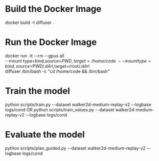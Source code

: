 # Build the Docker Image
docker build -t diffuser .

# Run the Docker Image
docker run -it --rm --gpus all \
    --mount type=bind,source=$PWD,target=/home/code \
    --mount type=bind,source=$PWD/.d4rl,target=/root/.d4rl \
    diffuser /bin/bash -c "cd /home/code && /bin/bash"

# Train the model
python scripts/train.py --dataset walker2d-medium-replay-v2 --logbase logs/cond
OR
python scripts/train_values.py --dataset walker2d-medium-replay-v2  --logbase logs/cond

# Evaluate the model
python scripts/plan_guided.py --dataset walker2d-medium-replay-v2 --logbase logs/cond